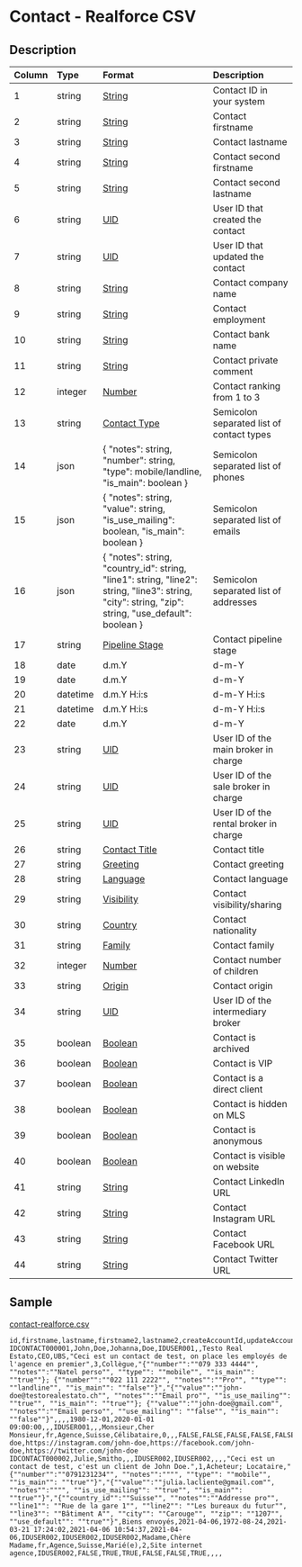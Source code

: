 # Contact - Realforce CSV

## Description

| Column | Type | Format | Description |
| :--- | :--- | :--- | :--- |
| 1 | string | [String](https://en.wikipedia.org/wiki/String_(computer_science)) | Contact ID in your system |
| 2 | string | [String](https://en.wikipedia.org/wiki/String_(computer_science)) | Contact firstname |
| 3 | string | [String](https://en.wikipedia.org/wiki/String_(computer_science)) | Contact lastname |
| 4 | string | [String](https://en.wikipedia.org/wiki/String_(computer_science)) | Contact second firstname |
| 5 | string | [String](https://en.wikipedia.org/wiki/String_(computer_science)) | Contact second lastname |
| 6 | string | [UID](https://en.wikipedia.org/wiki/Unique_identifier) | User ID that created the contact |
| 7 | string | [UID](https://en.wikipedia.org/wiki/Unique_identifier) | User ID that updated the contact |
| 8 | string | [String](https://en.wikipedia.org/wiki/String_(computer_science)) | Contact company name |
| 9 | string | [String](https://en.wikipedia.org/wiki/String_(computer_science)) | Contact employment |
| 10 | string | [String](https://en.wikipedia.org/wiki/String_(computer_science)) | Contact bank name |
| 11 | string | [String](https://en.wikipedia.org/wiki/String_(computer_science)) | Contact private comment |
| 12 | integer | [Number](https://en.wikipedia.org/wiki/Integer) | Contact ranking from 1 to 3 |
| 13 | string | [Contact Type](../values/contact_type_id.md) | Semicolon separated list of contact types |
| 14 | json | { "notes": string, "number": string, "type": mobile/landline, "is_main": boolean } | Semicolon separated list of phones |
| 15 | json | { "notes": string, "value": string, "is_use_mailing": boolean, "is_main": boolean } | Semicolon separated list of emails |
| 16 | json | { "notes": string, "country_id": string, "line1": string, "line2": string, "line3": string, "city": string, "zip": string, "use_default": boolean } | Semicolon separated list of addresses |
| 17 | string | [Pipeline Stage](../values/pipeline_stage_id.md) | Contact pipeline stage |
| 18 | date | d.m.Y | d-m-Y | Y-m-d | Contact pipeline date |
| 19 | date | d.m.Y | d-m-Y | Y-m-d | Contact birthdate |
| 20 | datetime | d.m.Y H:i:s | d-m-Y H:i:s | Y-m-d H:i:s | Contact creation date & time |
| 21 | datetime | d.m.Y H:i:s | d-m-Y H:i:s | Y-m-d H:i:s | Contact update date & time |
| 22 | date | d.m.Y | d-m-Y | Y-m-d | Contact last communication date |
| 23 | string | [UID](https://en.wikipedia.org/wiki/Unique_identifier) | User ID of the main broker in charge |
| 24 | string | [UID](https://en.wikipedia.org/wiki/Unique_identifier) | User ID of the sale broker in charge |
| 25 | string | [UID](https://en.wikipedia.org/wiki/Unique_identifier) | User ID of the rental broker in charge |
| 26 | string | [Contact Title](../values/contact_title_id.md) | Contact title |
| 27 | string | [Greeting](../values/greeting_id.md) | Contact greeting |
| 28 | string | [Language](../values/language_id.md) | Contact language |
| 29 | string | [Visibility](../values/visibility_id.md) | Contact visibility/sharing |
| 30 | string | [Country](../values/country_id.md) | Contact nationality |
| 31 | string | [Family](../values/family_id.md) | Contact family |
| 32 | integer | [Number](https://en.wikipedia.org/wiki/Integer) | Contact number of children |
| 33 | string | [Origin](../values/origin_id.md) | Contact origin |
| 34 | string | [UID](https://en.wikipedia.org/wiki/Unique_identifier) | User ID of the intermediary broker |
| 35 | boolean | [Boolean](https://en.wikipedia.org/wiki/Boolean_data_type) | Contact is archived |
| 36 | boolean | [Boolean](https://en.wikipedia.org/wiki/Boolean_data_type) | Contact is VIP |
| 37 | boolean | [Boolean](https://en.wikipedia.org/wiki/Boolean_data_type) | Contact is a direct client |
| 38 | boolean | [Boolean](https://en.wikipedia.org/wiki/Boolean_data_type) | Contact is hidden on MLS |
| 39 | boolean | [Boolean](https://en.wikipedia.org/wiki/Boolean_data_type) | Contact is anonymous |
| 40 | boolean | [Boolean](https://en.wikipedia.org/wiki/Boolean_data_type) | Contact is visible on website |
| 41 | string | [String](https://en.wikipedia.org/wiki/String_(computer_science)) | Contact LinkedIn URL |
| 42 | string | [String](https://en.wikipedia.org/wiki/String_(computer_science)) | Contact Instagram URL |
| 43 | string | [String](https://en.wikipedia.org/wiki/String_(computer_science)) | Contact Facebook URL |
| 44 | string | [String](https://en.wikipedia.org/wiki/String_(computer_science)) | Contact Twitter URL |

## Sample

[contact-realforce.csv](../samples/contact-realforce.csv)
```
id,firstname,lastname,firstname2,lastname2,createAccountId,updateAccountId,company,employment,bank,comment,ranking,contactTypeIds,phones,emails,addresses,pipelineStageId,pipelineStageDate,birthdayDate,createDatetime,updateDatetime,lastContactDate,brokerAccountId,brokerSaleAccountId,brokerRentAccountId,titleId,greetingId,languageId,visibilityId,nationalityId,familyId,childrenId,originId,intermediaryAccountId,isArchived,isVip,isDirectClient,isHideContactOnMls,isAnonymous,isVisibleOnWebsite,linkedin,instagram,facebook,twitter
IDCONTACT000001,John,Doe,Johanna,Doe,IDUSER001,,Testo Real Estato,CEO,UBS,"Ceci est un contact de test, on place les employés de l'agence en premier",3,Collègue,"{""number"":""079 333 4444"", ""notes"":""Natel perso"", ""type"": ""mobile"", ""is_main"": ""true""}; {""number"":""022 111 2222"", ""notes"":""Pro"", ""type"": ""landline"", ""is_main"": ""false""}","{""value"":""john-doe@testorealestato.ch"", ""notes"":""Email pro"", ""is_use_mailing"": ""true"", ""is_main"": ""true""}; {""value"":""john-doe@gmail.com"", ""notes"":""Email perso"", ""use_mailing"": ""false"", ""is_main"": ""false""}",,,,1980-12-01,2020-01-01 09:00:00,,,IDUSER001,,,Monsieur,Cher Monsieur,fr,Agence,Suisse,Célibataire,0,,,FALSE,FALSE,FALSE,FALSE,FALSE,TRUE,https://linkedin.com/john-doe,https://instagram.com/john-doe,https://facebook.com/john-doe,https://twitter.com/john-doe
IDCONTACT000002,Julie,Smitho,,,IDUSER002,IDUSER002,,,,"Ceci est un contact de test, c'est un client de John Doe.",1,Acheteur; Locataire,"{""number"":""0791231234"", ""notes"":"""", ""type"": ""mobile"", ""is_main"": ""true""}","{""value"":""julia.lacliente@gmail.com"", ""notes"":"""", ""is_use_mailing"": ""true"", ""is_main"": ""true""}","{""country_id"":""Suisse"", ""notes"":""Addresse pro"", ""line1"": ""Rue de la gare 1"", ""line2"": ""Les bureaux du futur"", ""line3"": ""Bâtiment A"", ""city"": ""Carouge"", ""zip"": ""1207"", ""use_default"": ""true""}",Biens envoyés,2021-04-06,1972-08-24,2021-03-21 17:24:02,2021-04-06 10:54:37,2021-04-06,IDUSER002,IDUSER002,IDUSER002,Madame,Chère Madame,fr,Agence,Suisse,Marié(e),2,Site internet agence,IDUSER002,FALSE,TRUE,TRUE,FALSE,FALSE,TRUE,,,,
```
